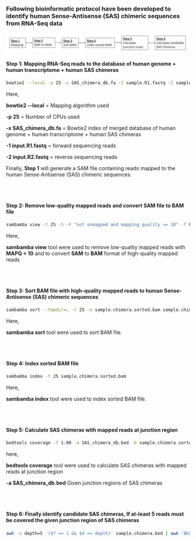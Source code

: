 ### Following bioinformatic protocol have been developed to identify human Sense-Antisense (SAS) chimeric sequences from RNA-Seq data

![](https://github.com/Rajesh-Detroja/SAS-Chimeras/blob/main/SAS_Workflow.png)

#### Step 1: Mapping RNA-Seq reads to the database of human genome + human transcriptome + human SAS chimeras

```bash
bowtie2 --local -p 25 -x SAS_chimera_db.fa -1 sample.R1.fastq -2 sample.R2.fastq | grep -v -e "chr" -e "HLA" -e "ENST" > sample.chimera.sam
```

Here,

**bowtie2 --local** = Mapping algorithm used

**-p 25** = Number of CPUs used

**-x SAS_chimera_db.fa** = Bowtie2 index of merged database of human genome + human transcriptome + human SAS chimeras

**-1 input.R1.fastq** = forward sequencing reads

**-2 input.R2.fastq** = reverse sequencing reads


Finally, **Step 1** will generate a SAM file containing reads mapped to the human Sense-Antisense (SAS) chimeric sequences.

<br></br>

#### Step 2: Remove low-quality mapped reads and convert SAM file to BAM file

```bash
sambamba view -t 25 -S -F "not unmapped and mapping_quality >= 10" -f bam -o sample.chimera.bam sample.chimera.sam
```

Here,

**sambamba view** tool were used to remove low-quality mapped reads with **MAPQ < 10** and to convert **SAM** to **BAM** format of high-quality mapped reads

<br></br>

#### Step 3: Sort BAM file with high-quality mapped reads to human Sense-Antisense (SAS) chimeric sequences

```bash
sambamba sort --tmpdir=. -t 25 -o sample.chimera.sorted.bam sample.chimera.bam
```

Here,

**sambamba sort** tool were used to sort BAM file.


<br></br>

#### Step 4: Index sorted BAM file

```bash
sambamba index -t 25 sample.chimera.sorted.bam
```

Here,

**sambamba index** tool were used to index sorted BAM file.

<br></br>

#### Step 5: Calculate SAS chimeras with mapped reads at junction region

```bash
bedtools coverage -f 1.00 -a SAS_chimera_db.bed -b sample.chimera.sorted.bam > sample.chimera.bed
```

here,

**bedtools coverage** tool were used to calculate SAS chimeras with mapped reads at junction region

**-a SAS_chimera_db.bed** Given junction regions of SAS chimeras


<br></br>

#### Step 6: Finally identify candidate SAS chimeras, If at-least 5 reads must be covered the given junction region of SAS chimeras

```bash
awk -v depth=5 '($7 >= 1 && $4 >= depth)' sample.chimera.bed | awk 'BEGIN { OFS="\t"; print "chimera", "start", "end", "depth", "covered_bp", "Junction_length", "coverage" } { print $0, "" }
```
